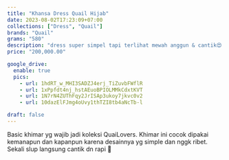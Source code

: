 ```yaml
---
title: "Khansa Dress Quail Hijab"
date: 2023-08-02T17:23:09+07:00
collections: ["Dress", "Quail"]
brands: "Quail"
grams: "580"
description: "dress super simpel tapi terlihat mewah anggun & cantik😍 cocok untuk acara kondangan, pengajian atau acara acara santai"
price: "200,000.00"

google_drive:
  enable: true
  pics:
    - url: 1hdRT_w_MHI3SADZJ4erj_TiZuvbFWflR
    - url: 1xPpfdt4nj_hstAEuoBPIOLMMkCdxtKVT
    - url: 1N7rN4ZUThFqy2JrISAp3ukoy7jkvc0v2
    - url: 10dazElFJmg4oUvy1thTZI8tb4aNcTb-l

draft: false
---
```


Basic khimar yg wajib jadi koleksi QuaiLovers. Khimar ini cocok dipakai kemanapun dan kapanpun karena desainnya yg simple dan nggk ribet. Sekali slup langsung cantik dn rapi 🥰
